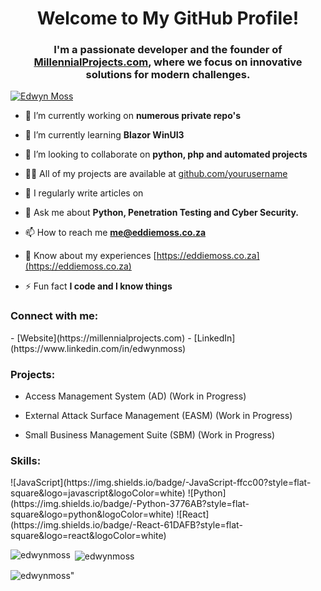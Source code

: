 <h1 align="center">Welcome to My GitHub Profile!</h1>
<h3 align="center">I'm a passionate developer and the founder of <a href="https://millennialprojects.com">MillennialProjects.com</a>, where we focus on innovative solutions for modern challenges.</h3>

<p align="left"> <a href="https://github.com/ryo-ma/github-profile-trophy"><img src="https://github-profile-trophy.vercel.app/?username=edwynmoss" alt="Edwyn Moss" /></a> </p>

- 🔭 I’m currently working on **numerous private repo's**

- 🌱 I’m currently learning **Blazor WinUI3**

- 👯 I’m looking to collaborate on **python, php and automated projects**

- 👨‍💻 All of my projects are available at [github.com/yourusername](github.com/edwynmoss)

- 📝 I regularly write articles on [<In Development>](<In Development>)

- 💬 Ask me about **Python, Penetration Testing and Cyber Security.**

- 📫 How to reach me **me@eddiemoss.co.za**

- 📄 Know about my experiences [https://eddiemoss.co.za](https://eddiemoss.co.za)

- ⚡ Fun fact **I code and I know things**

<h3 align="left">Connect with me:</h3>
<p align="left">
- [Website](https://millennialprojects.com)
- [LinkedIn](https://www.linkedin.com/in/edwynmoss)
</p>

<h3 align="left">Projects:</h3>
<p align="left">
  
- Access Management System (AD) (Work in Progress)
  
- External Attack Surface Management (EASM) (Work in Progress)
   
- Small Business Management Suite (SBM) (Work in Progress)
</p>

<h3 align="left">Skills:</h3>
<p align="left"> 
![JavaScript](https://img.shields.io/badge/-JavaScript-ffcc00?style=flat-square&logo=javascript&logoColor=white)
![Python](https://img.shields.io/badge/-Python-3776AB?style=flat-square&logo=python&logoColor=white)
![React](https://img.shields.io/badge/-React-61DAFB?style=flat-square&logo=react&logoColor=white)
</p>

<p><img align="left" src="https://github-readme-stats.vercel.app/api/top-langs?username=edwynmoss&show_icons=true&locale=en&layout=compact" alt="edwynmoss" /></p>


<p>&nbsp;<img align="center" src="https://github-readme-stats.vercel.app/api?username=edwynmoss&show_icons=true&locale=en" alt="edwynmoss" /></p>


<p><img align="center" src="https://github-readme-streak-stats.herokuapp.com/?user=edwynmoss&" alt=edwynmoss" /></p>
